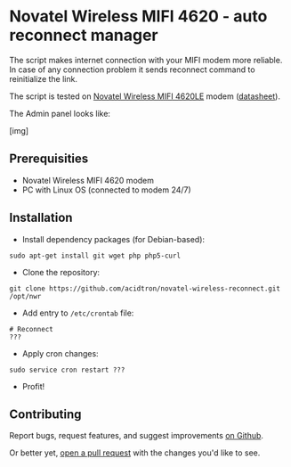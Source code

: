 #  Novatel Wireless MIFI 4620 - auto reconnect manager

The script makes internet connection with your MIFI modem more reliable. In case of any connection problem it sends reconnect command to reinitialize the link.

The script is tested on [Novatel Wireless MIFI 4620LE](http://www.nvtl.com/products/mobile-broadband-solutions/mifi-intelligent-mobile-hotspots/mifi-4620le-3g4g-lte-global-intelligent-mobile-hotspot/) modem ([datasheet](111.pdf)).

The Admin panel looks like:

[img]

## Prerequisities
- Novatel Wireless MIFI 4620 modem
- PC with Linux OS (connected to modem 24/7)

## Installation
- Install dependency packages (for Debian-based):
```
sudo apt-get install git wget php php5-curl
```

- Clone the repository:
```
git clone https://github.com/acidtron/novatel-wireless-reconnect.git /opt/nwr
```

- Add entry to `/etc/crontab` file:
```
# Reconnect
???
```

- Apply cron changes:
```
sudo service cron restart ???
```

- Profit!


## Contributing
Report bugs, request features, and suggest improvements [on Github](https://github.com/acidtron/novatel-wireless-reconnect/issues).

Or better yet, [open a pull request](https://github.com/acidtron/novatel-wireless-reconnect/pulls) with the changes you'd like to see.
